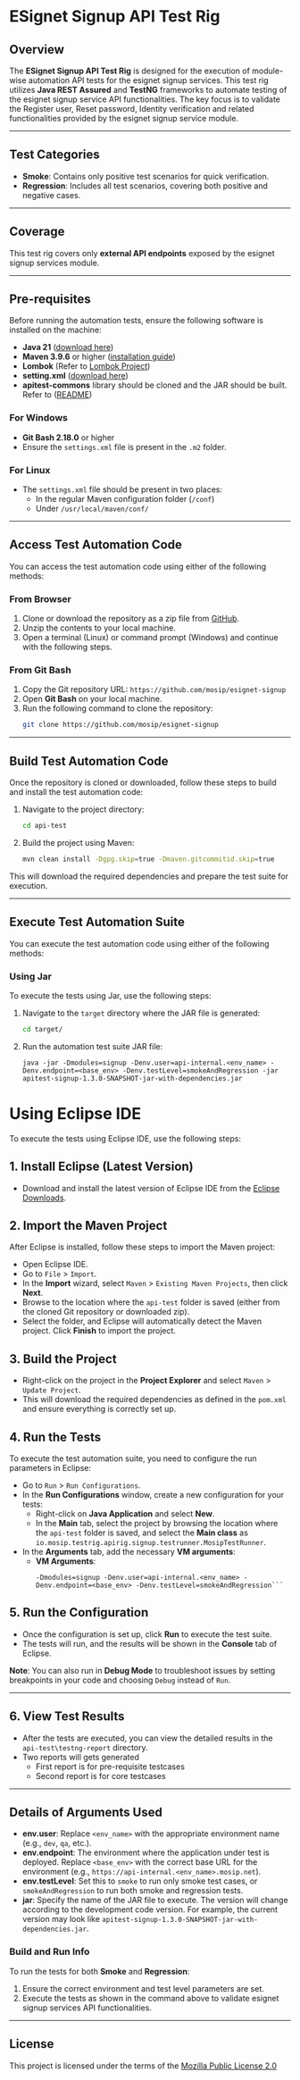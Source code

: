 # ESignet Signup API Test Rig

## Overview

The **ESignet Signup API Test Rig** is designed for the execution of module-wise automation API tests for the esignet signup services. This test rig utilizes **Java REST Assured** and **TestNG** frameworks to automate testing of the esignet signup service API functionalities. The key focus is to validate the Register user, Reset password, Identity verification and related functionalities provided by the esignet signup service module.

---

## Test Categories

- **Smoke**: Contains only positive test scenarios for quick verification.
- **Regression**: Includes all test scenarios, covering both positive and negative cases.

---

## Coverage

This test rig covers only **external API endpoints** exposed by the esignet signup services module.

---

## Pre-requisites

Before running the automation tests, ensure the following software is installed on the machine:

- **Java 21** ([download here](https://jdk.java.net/))
- **Maven 3.9.6** or higher ([installation guide](https://maven.apache.org/install.html))
- **Lombok** (Refer to [Lombok Project](https://projectlombok.org/))
- **setting.xml** ([download here](https://github.com/mosip/mosip-functional-tests/blob/master/settings.xml))
- **apitest-commons** library should be cloned and the JAR should be built. Refer to ([README](https://github.com/mosip/mosip-functional-tests/blob/release-1.3.0/apitest-commons/README.md))

### For Windows

- **Git Bash 2.18.0** or higher
- Ensure the `settings.xml` file is present in the `.m2` folder.

### For Linux

- The `settings.xml` file should be present in two places:
  - In the regular Maven configuration folder (`/conf`)
  - Under `/usr/local/maven/conf/`

---

## Access Test Automation Code

You can access the test automation code using either of the following methods:

### From Browser

1. Clone or download the repository as a zip file from [GitHub](https://github.com/mosip/esignet-signup).
2. Unzip the contents to your local machine.
3. Open a terminal (Linux) or command prompt (Windows) and continue with the following steps.

### From Git Bash

1. Copy the Git repository URL: `https://github.com/mosip/esignet-signup`
2. Open **Git Bash** on your local machine.
3. Run the following command to clone the repository:
   ```sh
   git clone https://github.com/mosip/esignet-signup
   ```

---

## Build Test Automation Code

Once the repository is cloned or downloaded, follow these steps to build and install the test automation code:

1. Navigate to the project directory:
   ```sh
   cd api-test
   ```

2. Build the project using Maven:
   ```sh
   mvn clean install -Dgpg.skip=true -Dmaven.gitcommitid.skip=true
   ```

This will download the required dependencies and prepare the test suite for execution.

---

## Execute Test Automation Suite

You can execute the test automation code using either of the following methods:

### Using Jar

To execute the tests using Jar, use the following steps:

1. Navigate to the `target` directory where the JAR file is generated:
   ```sh
   cd target/
   ```

2. Run the automation test suite JAR file:
   ```
   java -jar -Dmodules=signup -Denv.user=api-internal.<env_name> -Denv.endpoint=<base_env> -Denv.testLevel=smokeAndRegression -jar apitest-signup-1.3.0-SNAPSHOT-jar-with-dependencies.jar
   ```
   
# Using Eclipse IDE

To execute the tests using Eclipse IDE, use the following steps:

## 1. **Install Eclipse (Latest Version)**
   - Download and install the latest version of Eclipse IDE from the [Eclipse Downloads](https://www.eclipse.org/downloads/).

## 2. **Import the Maven Project**

   After Eclipse is installed, follow these steps to import the Maven project:

   - Open Eclipse IDE.
   - Go to `File` > `Import`.
   - In the **Import** wizard, select `Maven` > `Existing Maven Projects`, then click **Next**.
   - Browse to the location where the `api-test` folder is saved (either from the cloned Git repository or downloaded zip).
   - Select the folder, and Eclipse will automatically detect the Maven project. Click **Finish** to import the project.

## 3. **Build the Project**

   - Right-click on the project in the **Project Explorer** and select `Maven` > `Update Project`.
   - This will download the required dependencies as defined in the `pom.xml` and ensure everything is correctly set up.

## 4. **Run the Tests**

   To execute the test automation suite, you need to configure the run parameters in Eclipse:

   - Go to `Run` > `Run Configurations`.
   - In the **Run Configurations** window, create a new configuration for your tests:
     - Right-click on **Java Application** and select **New**.
     - In the **Main** tab, select the project by browsing the location where the `api-test` folder is saved, and select the **Main class** as `io.mosip.testrig.apirig.signup.testrunner.MosipTestRunner`.
   - In the **Arguments** tab, add the necessary **VM arguments**:
     - **VM Arguments**:
       ```
       -Dmodules=signup -Denv.user=api-internal.<env_name> -Denv.endpoint=<base_env> -Denv.testLevel=smokeAndRegression```

## 5. **Run the Configuration**

   - Once the configuration is set up, click **Run** to execute the test suite.
   - The tests will run, and the results will be shown in the **Console** tab of Eclipse.

   **Note**: You can also run in **Debug Mode** to troubleshoot issues by setting breakpoints in your code and choosing `Debug` instead of `Run`.

---

## 6. **View Test Results**

   - After the tests are executed, you can view the detailed results in the `api-test\testng-report` directory.
   - Two reports will gets generated
       - First report is for pre-requisite testcases
       - Second report is for core testcases

---

## Details of Arguments Used

- **env.user**: Replace `<env_name>` with the appropriate environment name (e.g., `dev`, `qa`, etc.).
- **env.endpoint**: The environment where the application under test is deployed. Replace `<base_env>` with the correct base URL for the environment (e.g., `https://api-internal.<env_name>.mosip.net`).
- **env.testLevel**: Set this to `smoke` to run only smoke test cases, or `smokeAndRegression` to run both smoke and regression tests.
- **jar**: Specify the name of the JAR file to execute. The version will change according to the development code version. For example, the current version may look like `apitest-signup-1.3.0-SNAPSHOT-jar-with-dependencies.jar`.

### Build and Run Info

To run the tests for both **Smoke** and **Regression**:

1. Ensure the correct environment and test level parameters are set.
2. Execute the tests as shown in the command above to validate esignet signup services API functionalities.

---

## License

This project is licensed under the terms of the [Mozilla Public License 2.0](https://github.com/mosip/mosip-platform/blob/master/LICENSE)
